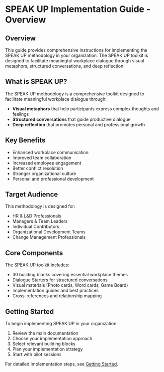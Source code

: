 # SPEAK UP Implementation Guide - Overview

## Overview

This guide provides comprehensive instructions for implementing the SPEAK UP methodology in your organization. The SPEAK UP toolkit is designed to facilitate meaningful workplace dialogue through visual metaphors, structured conversations, and deep reflection.

## What is SPEAK UP?

The SPEAK UP methodology is a comprehensive toolkit designed to facilitate meaningful workplace dialogue through:

- **Visual metaphors** that help participants express complex thoughts and feelings
- **Structured conversations** that guide productive dialogue
- **Deep reflection** that promotes personal and professional growth

## Key Benefits

- Enhanced workplace communication
- Improved team collaboration
- Increased employee engagement
- Better conflict resolution
- Stronger organizational culture
- Personal and professional development

## Target Audience

This methodology is designed for:
- HR & L&D Professionals
- Managers & Team Leaders
- Individual Contributors
- Organizational Development Teams
- Change Management Professionals

## Core Components

The SPEAK UP toolkit includes:
- 30 building blocks covering essential workplace themes
- Dialogue Starters for structured conversations
- Visual materials (Photo cards, Word cards, Game Board)
- Implementation guides and best practices
- Cross-references and relationship mapping

## Getting Started

To begin implementing SPEAK UP in your organization:
1. Review the main documentation
2. Choose your implementation approach
3. Select relevant building blocks
4. Plan your implementation strategy
5. Start with pilot sessions

For detailed implementation steps, see [Getting Started](getting-started.md).
